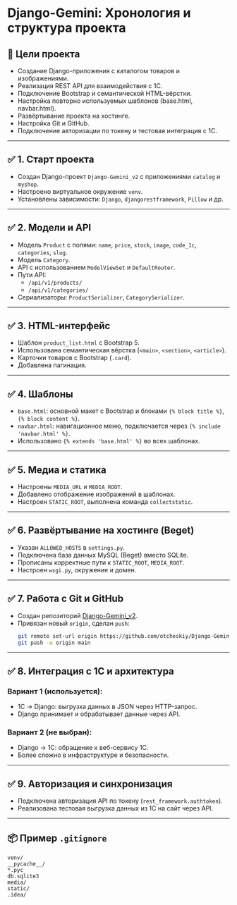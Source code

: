 
# Django-Gemini: Хронология и структура проекта

## 📌 Цели проекта
- Создание Django-приложения с каталогом товаров и изображениями.
- Реализация REST API для взаимодействия с 1С.
- Подключение Bootstrap и семантической HTML-вёрстки.
- Настройка повторно используемых шаблонов (base.html, navbar.html).
- Развёртывание проекта на хостинге.
- Настройка Git и GitHub.
- Подключение авторизации по токену и тестовая интеграция с 1С.

---

## ✅ 1. Старт проекта
- Создан Django-проект `Django-Gemini_v2` с приложениями `catalog` и `myshop`.
- Настроено виртуальное окружение `venv`.
- Установлены зависимости: `Django`, `djangorestframework`, `Pillow` и др.

---

## ✅ 2. Модели и API
- Модель `Product` с полями: `name`, `price`, `stock`, `image`, `code_1c`, `categories`, `slug`.
- Модель `Category`.
- API с использованием `ModelViewSet` и `DefaultRouter`.
- Пути API:
  - `/api/v1/products/`
  - `/api/v1/categories/`
- Сериализаторы: `ProductSerializer`, `CategorySerializer`.

---

## ✅ 3. HTML-интерфейс
- Шаблон `product_list.html` с Bootstrap 5.
- Использована семантическая вёрстка (`<main>`, `<section>`, `<article>`).
- Карточки товаров с Bootstrap (`.card`).
- Добавлена пагинация.

---

## ✅ 4. Шаблоны
- `base.html`: основной макет с Bootstrap и блоками `{% block title %}`, `{% block content %}`.
- `navbar.html`: навигационное меню, подключается через `{% include 'navbar.html' %}`.
- Использовано `{% extends 'base.html' %}` во всех шаблонах.

---

## ✅ 5. Медиа и статика
- Настроены `MEDIA_URL` и `MEDIA_ROOT`.
- Добавлено отображение изображений в шаблонах.
- Настроен `STATIC_ROOT`, выполнена команда `collectstatic`.

---

## ✅ 6. Развёртывание на хостинге (Beget)
- Указан `ALLOWED_HOSTS` в `settings.py`.
- Подключена база данных MySQL (Beget) вместо SQLite.
- Прописаны корректные пути к `STATIC_ROOT`, `MEDIA_ROOT`.
- Настроен `wsgi.py`, окружение и домен.

---

## ✅ 7. Работа с Git и GitHub
- Создан репозиторий [Django-Gemini_v2](https://github.com/otcheskiy/Django-Gemini_v2).
- Привязан новый `origin`, сделан `push`:
  ```bash
  git remote set-url origin https://github.com/otcheskiy/Django-Gemini_v2.git
  git push -u origin main
  ```

---

## ✅ 8. Интеграция с 1С и архитектура
### Вариант 1 (используется):
- 1С → Django: выгрузка данных в JSON через HTTP-запрос.
- Django принимает и обрабатывает данные через API.

### Вариант 2 (не выбран):
- Django → 1С: обращение к веб-сервису 1С.
- Более сложно в инфраструктуре и безопасности.

---

## ✅ 9. Авторизация и синхронизация
- Подключена авторизация API по токену (`rest_framework.authtoken`).
- Реализована тестовая выгрузка данных из 1С на сайт через API.

---

## 📦 Пример `.gitignore`

```gitignore
venv/
__pycache__/
*.pyc
db.sqlite3
media/
static/
.idea/
```
